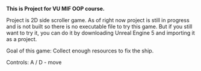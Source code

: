 **This is Project for VU MIF OOP course.**

Project is 2D side scroller game. As of right now project is still in progress and is not built so there is no executable file to try this game. 
But if you still want to try it, you can do it by downloading Unreal Engine 5 and importing it as a project.

Goal of this game:
Collect enough resources to fix the ship.

Controls:
A / D - move
